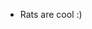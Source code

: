 - Rats are cool :)

<!---
Dankathejester/Dankathejester is a ✨ special ✨ repository because its `README.md` (this file) appears on your GitHub profile.
You can click the Preview link to take a look at your changes.
--->
